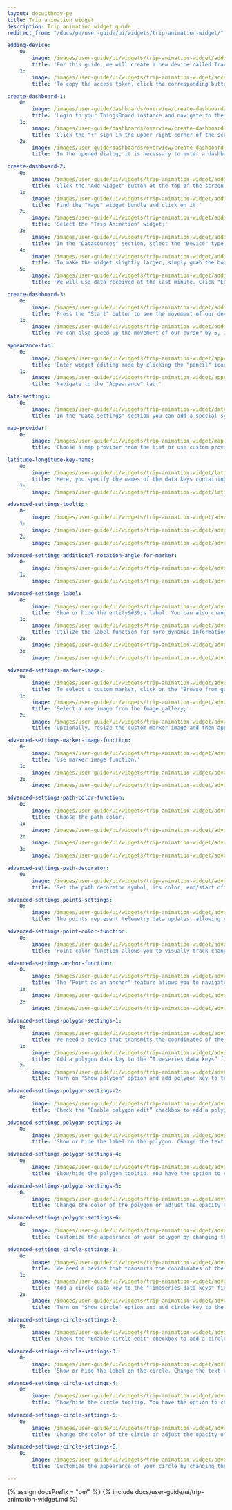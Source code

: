 ```yaml
---
layout: docwithnav-pe
title: Trip animation widget
description: Trip animation widget guide
redirect_from: "/docs/pe/user-guide/ui/widgets/trip-animation-widget/"

adding-device:
    0:
        image: /images/user-guide/ui/widgets/trip-animation-widget/adding-device-1-pe.png
        title: 'For this guide, we will create a new device called Tracker1, which receives longitude, latitude, speed, circle radius, status, and polygon coordinates as telemetry using an emulator written in JavaScript.'
    1:
        image: /images/user-guide/ui/widgets/trip-animation-widget/access-token-1-pe.png
        title: 'To copy the access token, click the corresponding button in the device details.'

create-dashboard-1:
    0:
        image: /images/user-guide/dashboards/overview/create-dashboard-1-pe.png
        title: 'Login to your ThingsBoard instance and navigate to the "Dashboards" page through the main menu on the left of the screen. By default, you will be redirected to the "All" device group;'
    1:
        image: /images/user-guide/dashboards/overview/create-dashboard-2-pe.png
        title: 'Click the "+" sign in the upper right corner of the screen, and select "Create new dashboard" from the drop-down menu;'
    2:
        image: /images/user-guide/dashboards/overview/create-dashboard-3-pe.png
        title: 'In the opened dialog, it is necessary to enter a dashboard title, description is optional. Click "Add";'

create-dashboard-2:
    0:
        image: /images/user-guide/ui/widgets/trip-animation-widget/adding-widget-4-pe.png
        title: 'Click the "Add widget" button at the top of the screen or click the large "Add new widget" icon in the center of the screen (if this is your first widget on this dashboard);'
    1:
        image: /images/user-guide/ui/widgets/trip-animation-widget/adding-widget-5-pe.png
        title: 'Find the "Maps" widget bundle and click on it;'
    2:
        image: /images/user-guide/ui/widgets/trip-animation-widget/adding-widget-6-pe.png
        title: 'Select the "Trip Animation" widget;'
    3:
        image: /images/user-guide/ui/widgets/trip-animation-widget/adding-widget-7-pe.png
        title: 'In the "Datasources" section, select the "Device" type and specify the previously created device "Tracker1" as the data source. Add "latitude", "longitude", "speed", "status", "circleRadius", and "polygonCoordinates" as timeseries data keys. Click the "Add" button in the bottom right corner of the widget to finish adding the widget;'
    4:
        image: /images/user-guide/ui/widgets/trip-animation-widget/adding-widget-8-pe.png
        title: 'To make the widget slightly larger, simply grab the bottom right corner and drag it. Click "Save" button in the upper right corner to save the dashboard;'
    5:
        image: /images/user-guide/ui/widgets/trip-animation-widget/adding-widget-9-pe.png
        title: 'We will use data received at the last minute. Click "Edit timewindow", switch to "History" mode, and change the aggregation function to "None", because we don&#39;t need to estimate the possible data value for the next time period since we receive the data in real-time;'

create-dashboard-3:
    0:
        image: /images/user-guide/ui/widgets/trip-animation-widget/adding-widget-10-pe.png
        title: 'Press the "Start" button to see the movement of our device over the last minute;'
    1:
        image: /images/user-guide/ui/widgets/trip-animation-widget/adding-widget-11-pe.png
        title: 'We can also speed up the movement of our cursor by 5, 10, or 25 times so that we can check its route much faster.'

appearance-tab:
    0:
        image: /images/user-guide/ui/widgets/trip-animation-widget/appearance-tab-1-pe.png
        title: 'Enter widget editing mode by clicking the "pencil" icon in the upper right corner of the widget;'
    1:
        image: /images/user-guide/ui/widgets/trip-animation-widget/appearance-tab-2-pe.png
        title: 'Navigate to the "Appearance" tab.'

data-settings:
    0:
        image: /images/user-guide/ui/widgets/trip-animation-widget/data-settings-1-pe.png
        title: 'In the "Data settings" section you can add a special symbol that will be displayed next to the entity values. Additionally, you can set the number of digits to be displayed after the floating point number, and an alternative message when there is no data to display.'

map-provider:
    0:
        image: /images/user-guide/ui/widgets/trip-animation-widget/map-provider-settings-1-pe.png
        title: 'Choose a map provider from the list or use custom provider.'

latitude-longitude-key-name:
    0:
        image: /images/user-guide/ui/widgets/trip-animation-widget/latitude-longitude-key-name-1-pe.png
        title: 'Here, you specify the names of the data keys containing the coordinates of your entity. By default, these are "latitude" and "longitude". You also specify the normalization data step in milliseconds. By default, this value is set to 1000.'
    1:
        image: /images/user-guide/ui/widgets/trip-animation-widget/latitude-longitude-key-name-2-pe.png

advanced-settings-tooltip:
    0:
        image: /images/user-guide/ui/widgets/trip-animation-widget/advanced-settings-tooltip-1-pe.png
    1:
        image: /images/user-guide/ui/widgets/trip-animation-widget/advanced-settings-tooltip-2-pe.png
    2:
        image: /images/user-guide/ui/widgets/trip-animation-widget/advanced-settings-tooltip-3-pe.png

advanced-settings-additional-rotation-angle-for-marker:
    0:
        image: /images/user-guide/ui/widgets/trip-animation-widget/advanced-settings-additional-rotation-angle-for-marker-1-pe.png
    1:
        image: /images/user-guide/ui/widgets/trip-animation-widget/advanced-settings-additional-rotation-angle-for-marker-2-pe.png

advanced-settings-label:
    0:
        image: /images/user-guide/ui/widgets/trip-animation-widget/advanced-settings-label-1-pe.png
        title: 'Show or hide the entity&#39;s label. You can also change the label text.'
    1:
        image: /images/user-guide/ui/widgets/trip-animation-widget/advanced-settings-label-2-pe.png
        title: 'Utilize the label function for more dynamic information.'
    2:
        image: /images/user-guide/ui/widgets/trip-animation-widget/advanced-settings-label-3-pe.png
    3:
        image: /images/user-guide/ui/widgets/trip-animation-widget/advanced-settings-label-4-pe.png

advanced-settings-marker-image:
    0:
        image: /images/user-guide/ui/widgets/trip-animation-widget/advanced-settings-marker-image-1-pe.png
        title: 'To select a custom marker, click on the "Browse from gallery" field in the "Custom marker image" section;'
    1:
        image: /images/user-guide/ui/widgets/trip-animation-widget/advanced-settings-marker-image-2-pe.png
        title: 'Select a new image from the Image gallery;'
    2:
        image: /images/user-guide/ui/widgets/trip-animation-widget/advanced-settings-marker-image-3-pe.png
        title: 'Optionally, resize the custom marker image and then apply the changes.'

advanced-settings-marker-image-function:
    0:
        image: /images/user-guide/ui/widgets/trip-animation-widget/advanced-settings-marker-image-4-pe.png
        title: 'Use marker image function.'
    1:
        image: /images/user-guide/ui/widgets/trip-animation-widget/advanced-settings-marker-image-5-pe.png
    2:
        image: /images/user-guide/ui/widgets/trip-animation-widget/advanced-settings-marker-image-6-pe.png

advanced-settings-path-color-function:
    0:
        image: /images/user-guide/ui/widgets/trip-animation-widget/advanced-settings-path-color-function-1-pe.png
        title: 'Choose the path color.'
    1:
        image: /images/user-guide/ui/widgets/trip-animation-widget/advanced-settings-path-color-function-2-pe.png
    2:
        image: /images/user-guide/ui/widgets/trip-animation-widget/advanced-settings-path-color-function-3-pe.png
    3:
        image: /images/user-guide/ui/widgets/trip-animation-widget/advanced-settings-path-color-function-4-pe.png

advanced-settings-path-decorator:
    0:
        image: /images/user-guide/ui/widgets/trip-animation-widget/advanced-settings-path-decorator-1-pe.png
        title: 'Set the path decorator symbol, its color, end/start offset, repeatability, and size in pixels.'

advanced-settings-points-settings:
    0:
        image: /images/user-guide/ui/widgets/trip-animation-widget/advanced-settings-points-settings-1-pe.png
        title: 'The points represent telemetry data updates, allowing you to check each one individually. You have the option to specify the color and size (in pixels) of the points to match your preferences or use a color point function.'

advanced-settings-point-color-function:
    0:
        image: /images/user-guide/ui/widgets/trip-animation-widget/advanced-settings-point-color-function-1-pe.png
        title: 'Point color function allows you to visually track changes in data based on incoming telemetry from your entity.'

advanced-settings-anchor-function:
    0:
        image: /images/user-guide/ui/widgets/trip-animation-widget/advanced-settings-anchor-function-1-pe.png
        title: 'The "Point as an anchor" feature allows you to navigate through data points based on a condition specified in the function. This makes it easier to sift through information according to specific criteria.'
    1:
        image: /images/user-guide/ui/widgets/trip-animation-widget/advanced-settings-anchor-function-2-pe.png
    2:
        image: /images/user-guide/ui/widgets/trip-animation-widget/advanced-settings-anchor-function-3-pe.png

advanced-settings-polygon-settings-1:
    0:
        image: /images/user-guide/ui/widgets/trip-animation-widget/advanced-settings-polygon-settings-1-pe.png
        title: 'We need a device that transmits the coordinates of the polygon as telemetry data;'
    1:
        image: /images/user-guide/ui/widgets/trip-animation-widget/advanced-settings-polygon-settings-2-pe.png
        title: 'Add a polygon data key to the “Timeseries data keys” field of the “Trip Animation” widget;'
    2:
        image: /images/user-guide/ui/widgets/trip-animation-widget/advanced-settings-polygon-settings-3-pe.png
        title: 'Turn on "Show polygon" option and add polygon key to the "Polygon key name" field of the "Polygon settings" section.'

advanced-settings-polygon-settings-2:
    0:
        image: /images/user-guide/ui/widgets/trip-animation-widget/advanced-settings-polygon-settings-4-pe.png
        title: 'Check the “Enable polygon edit” checkbox to add a polygon editing menu to the map. With these tools, you can add a new polygon, move points of an existing polygon, move the entire polygon, cut the polygon area, or delete the polygon directly on the map widget.'

advanced-settings-polygon-settings-3:
    0:
        image: /images/user-guide/ui/widgets/trip-animation-widget/advanced-settings-polygon-settings-5-pe.png
        title: 'Show or hide the label on the polygon. Change the text of the label or specify a function for the label to dynamically display data based on conditions you specify.'

advanced-settings-polygon-settings-4:
    0:
        image: /images/user-guide/ui/widgets/trip-animation-widget/advanced-settings-polygon-settings-6-pe.png
        title: 'Show/hide the polygon tooltip. You have the option to change the text within the tooltip or specify a function for the tooltip. Its allows you to dynamically change specific information based on conditions you specify, making your tooltip more informative.'

advanced-settings-polygon-settings-5:
    0:
        image: /images/user-guide/ui/widgets/trip-animation-widget/advanced-settings-polygon-settings-7-pe.png
        title: 'Change the color of the polygon or adjust the opacity of the polygon to suit your specific needs. Additionally, you have the option to specify a polygon color function, allowing the color to dynamically change the color based on conditions you specify.'

advanced-settings-polygon-settings-6:
    0:
        image: /images/user-guide/ui/widgets/trip-animation-widget/advanced-settings-polygon-settings-8-pe.png
        title: 'Customize the appearance of your polygon by changing the stroke color, adjusting its opacity, and modifying the weight to better suit your visual needs. You can also set up a polygon stroke color function. This allows the stroke color to change automatically based on certain conditions or data, adding interactivity to your visualization.'

advanced-settings-circle-settings-1:
    0:
        image: /images/user-guide/ui/widgets/trip-animation-widget/advanced-settings-circle-settings-1-pe.png
        title: 'We need a device that transmits the coordinates of the circle as telemetry data;'
    1:
        image: /images/user-guide/ui/widgets/trip-animation-widget/advanced-settings-circle-settings-2-pe.png
        title: 'Add a circle data key to the "Timeseries data keys" field of the "Trip Animation" widget;'
    2:
        image: /images/user-guide/ui/widgets/trip-animation-widget/advanced-settings-circle-settings-3-pe.png
        title: 'Turn on "Show circle" option and add circle key to the "Circle key name" field of the "Circle settings" section.'

advanced-settings-circle-settings-2:
    0:
        image: /images/user-guide/ui/widgets/trip-animation-widget/advanced-settings-circle-settings-4-pe.png
        title: 'Check the "Enable circle edit" checkbox to add a circle editing menu to the map. With these tools, you can add a new circle, modify the radius, move, or delete the circle directly on the map widget.'

advanced-settings-circle-settings-3:
    0:
        image: /images/user-guide/ui/widgets/trip-animation-widget/advanced-settings-circle-settings-5-pe.png
        title: 'Show or hide the label on the circle. Change the text of the label or specify a function for the label to dynamically display data based on specific conditions.'

advanced-settings-circle-settings-4:
    0:
        image: /images/user-guide/ui/widgets/trip-animation-widget/advanced-settings-circle-settings-6-pe.png
        title: 'Show/hide the circle tooltip. You have the option to change the text within the tooltip or specify a function for the tooltip. Its allows you to dynamically change specific information based on the circle&#39;s incoming data, making your tooltip more informative.'
    
advanced-settings-circle-settings-5:
    0:
        image: /images/user-guide/ui/widgets/trip-animation-widget/advanced-settings-circle-settings-7-pe.png
        title: 'Change the color of the circle or adjust the opacity of the circle to suit your specific needs. Additionally, you have the option to specify a circle color function, allowing the color to dynamically change the color based on certain conditions.'

advanced-settings-circle-settings-6:
    0:
        image: /images/user-guide/ui/widgets/trip-animation-widget/advanced-settings-circle-settings-8-pe.png
        title: 'Customize the appearance of your circle by changing the stroke color, adjusting its opacity, and modifying the weight to better suit your visual needs. You can also set up a circle stroke color function. This allows the stroke color to change automatically based on certain conditions or data, adding interactivity to your visualization.'

---
```


{% assign docsPrefix = "pe/" %}
{% include docs/user-guide/ui/trip-animation-widget.md %}